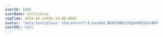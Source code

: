 ```yaml
---
userID: 1088
userName: hallochina
regTime: 2018-06-14T05:14:00.000Z
avatar: 'data:text/plain; charset=utf-8;base64,NDA0IHBhZ2Ugbm90IGZvdW5kCg=='
userURL: null
---
```




